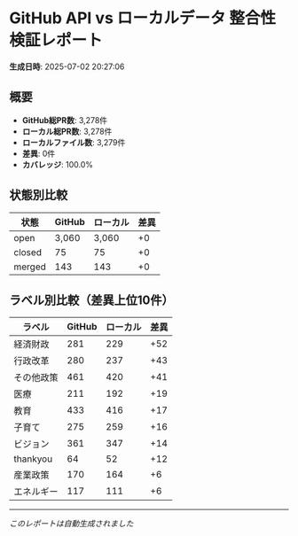 # GitHub API vs ローカルデータ 整合性検証レポート

**生成日時**: 2025-07-02 20:27:06

## 概要

- **GitHub総PR数**: 3,278件
- **ローカル総PR数**: 3,278件
- **ローカルファイル数**: 3,279件
- **差異**: 0件
- **カバレッジ**: 100.0%

## 状態別比較

| 状態 | GitHub | ローカル | 差異 |
|------|--------|----------|------|
| open | 3,060 | 3,060 | +0 |
| closed | 75 | 75 | +0 |
| merged | 143 | 143 | +0 |

## ラベル別比較（差異上位10件）

| ラベル | GitHub | ローカル | 差異 |
|--------|--------|----------|------|
| 経済財政 | 281 | 229 | +52 |
| 行政改革 | 280 | 237 | +43 |
| その他政策 | 461 | 420 | +41 |
| 医療 | 211 | 192 | +19 |
| 教育 | 433 | 416 | +17 |
| 子育て | 275 | 259 | +16 |
| ビジョン | 361 | 347 | +14 |
| thankyou | 64 | 52 | +12 |
| 産業政策 | 170 | 164 | +6 |
| エネルギー | 117 | 111 | +6 |

---
*このレポートは自動生成されました*